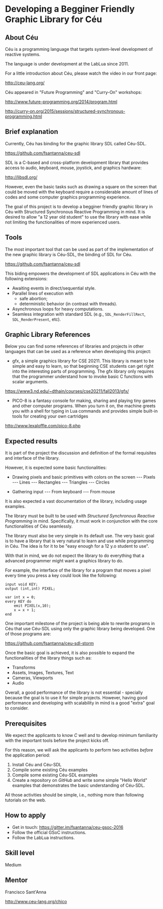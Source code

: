 # Developing a Begginer Friendly Graphic Library for Céu

## About Céu

Céu is a programming language that targets system-level development of reactive systems.

The language is under development at the LabLua since 2011.

For a little introduction about Céu, please watch the video in our front page:

http://ceu-lang.org/

Céu appeared in "Future Programming" and "Curry-On" workshops:

http://www.future-programming.org/2014/program.html

http://curry-on.org/2015/sessions/structured-synchronous-programming.html

## Brief explanation

Currently, Céu has binding for the graphic library SDL called Céu-SDL.

https://github.com/fsantanna/ceu-sdl

SDL is a C-based and cross-platform development library that provides access to audio, keyboard, mouse, joystick, and graphics hardware:

http://libsdl.org/

However, even the basic tasks such as drawing a square on the screen that could be moved with the keyboard require a considerable amount of lines of codes and some computer graphics programming experience.

The goal of this project is to develop a begginer friendly graphic library in Céu with Structured Synchronous Reactive Programming in mind. It is desired to allow "a 12 year old student" to use the library with ease while not limiting the functionalities of more experienced users.

## Tools

The most important tool that can be used as part of the implementation of the new graphic library is Céu-SDL, the binding of SDL for Céu.

https://github.com/fsantanna/ceu-sdl

This biding empowers the development of SDL applications in Céu with the following extensions:

- Awaiting events in direct/sequential style.
- Parallel lines of execution with
    - safe abortion;
    - deterministic behavior (in contrast with threads).
- Asynchronous loops for heavy computations.
- Seamless integration with standard SDL (e.g., `SDL_RenderFillRect`, `SDL_RenderPresent`, etc).

## Graphic Library References

Below you can find some references of libraries and projects in other languages that can be used as a reference when developing this project:


- gfx, a simple graphics library for CSE 20211. This library is meant to be simple and easy to learn, so that beginning CSE students can get right into the interesting parts of programming. The gfx library only requires that the programmer understand how to invoke basic C functions with scalar arguments.

https://www3.nd.edu/~dthain/courses/cse20211/fall2013/gfx/

- PICO-8 is a fantasy console for making, sharing and playing tiny games and other computer programs. When you turn it on, the machine greets you with a shell for typing in Lua commands and provides simple built-in tools for creating your own cartridges

http://www.lexaloffle.com/pico-8.php

## Expected results

It is part of the project the discussion and definition of the formal requisites and interface of the library.

However, it is expected some basic functionalities:

- Drawing pixels and basic primitives with colors on the screen
--- Pixels
--- Lines
--- Rectangles
--- Triangles
--- Circles

- Gathering input
--- From keyboard
--- From mouse

It is also expected a vast documentation of the library, including usage examples.

The library must be built to be used with *Structured Synchronous Reactive Programming* in mind. Specifically, it must work in conjunction with the core functionalities of Céu seamlessly.

The library must also be very simple in its default use. The very basic goal is to have a library that is very natural to learn and use while programming in Céu. The idea is for it to be "easy enough for a 12 y.o student to use".

With that in mind, we do not expect the library to do everything that a advanced programmer might want a graphics library to do.

For example, the interface of the library for a program that moves a pixel every time you press a key could look like the following:

```
input void KEY;                                                                 
output (int,int) PIXEL;                                                         
                                                                                
var int x = 0;                                                                  
every KEY do                                                                    
    emit PIXEL(x,10);                                                           
    x = x + 1;                                                                  
end  
```

One important milestone of the project is being able to rewrite programs in Céu that use Céu-SDL using only the graphic library being developed. One of those programs are:

https://github.com/fsantanna/ceu-sdl-storm

Once the basic goal is achieved, it is also possible to expand the functionalities of the library things such as:

 - Transforms
 - Assets, Images, Textures, Text
 - Cameras, Viewports
 - Audio

Overall, a good performance of the library is not essential - specially because the goal is to use it for simple projects. However, having good performance and developing with scalability in mind is a good "extra" goal to consider.

## Prerequisites

We expect the applicants to know *C* well and to develop minimum familiarity with the important tools before the project kicks off.

For this reason, we will ask the applicants to perform two activities *before* 
the application period:

1. Install Céu and Céu-SDL
2. Compile some existing Céu examples
3. Compile some existing Céu-SDL examples
4. Create a repository on *GitHub* and write some simple "Hello World" examples that demonstrates the basic understanding of Céu-SDL.

All those activities should be simple, i.e., nothing more than following tutorials  on the web.

## How to apply

* Get in touch: https://gitter.im/fsantanna/ceu-gsoc-2016
* Follow the official GSoC instructions.
* Follow the LabLua instructions.

## Skill level

Medium

## Mentor

Francisco Sant'Anna

http://www.ceu-lang.org/chico

